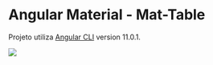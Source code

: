 # Angular Material - Mat-Table 

Projeto utiliza [Angular CLI](https://github.com/angular/angular-cli) version 11.0.1.

![](mat-table-example.gif)




